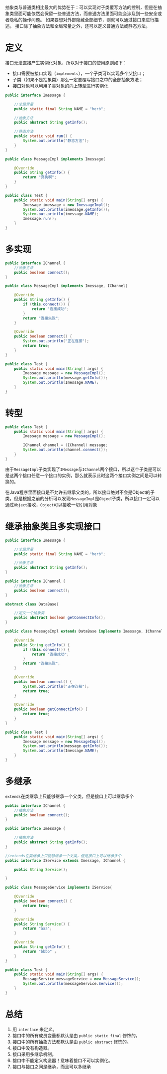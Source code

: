 
抽象类与普通类相比最大的优势在于：可以实现对子类覆写方法的控制，但是在抽象类里面可能依然会保留一些普通方法，而普通方法里面可能会涉及到一些安全或者隐私的操作问题。
如果要想对外部隐藏全部细节，则就可以通过接口来进行描述。
接口除了抽象方法和全局常量之外，还可以定义普通方法或静态方法。


# 定义

接口无法直接产生实例化对象，所以对于接口的使用原则如下：

- 接口需要被接口实现（`implements`），一个子类可以实现多个父接口；
- 子类（如果不是抽象类）那么一定要覆写接口之中的全部抽象方法；
- 接口对象可以利用子类对象的向上转型进行实例化

```java
public interface Imessage {

    //全局常量
    public static final String NAME = "herb";

    //抽象方法
    public abstract String getInfo();

    //静态方法
    public static void run() {
        System.out.println("静态方法");
    }
}
```
```java
public class MessageImpl implements Imessage{

    @Override
    public String getInfo() {
        return "真狗啊";
    }
}
```
```java
public class Test {
    public static void main(String[] args) {
        Imessage imessage = new ImessageImpl();
        System.out.println(imessage.getInfo());
        System.out.println(imessage.NAME);
        Imessage.run();
    }
}
```
# 多实现
```java
public interface IChannel {
    //抽象方法
    public boolean connect();
}
```
```java
public class MessageImpl implements Imessage, IChannel{

    @Override
    public String getInfo() {
        if (this.connect()) {
            return "连接成功";
        }
        return "连接失败";
    }

    @Override
    public boolean connect() {
        System.out.println("正在连接");
        return true;
    }
}
```
```java
public class Test {
    public static void main(String[] args) {
        Imessage message = new MessageImpl();
        System.out.println(message.getInfo());
        System.out.println(Imessage.NAME);
    }
}
```
# 转型
```java
public class Test {
    public static void main(String[] args) {
        Imessage message = new MessageImpl();

        IChannel channel = (IChannel) message;
        System.out.println(channel.connect());
    }
}
```

由于`MessageImpl`子类实现了`IMessage`与`IChannel`两个接口，所以这个子类是可以是这两个接口任意一个接口的实例，那么就表示此时这两个接口实例之间是可以转换的。

在Java程序里面接口是不允许去继承父类的，所以接口绝对不会是Object的子类，但是根据之前的分析可以发现`MessageImpl`是`Objec`t子类，所以接口一定可以通过`Object`接收，`Object`可以接收一切引用对象

# 继承抽象类且多实现接口
```java
public interface Imessage {

    //全局常量
    public static final String NAME = "herb";

    //抽象方法
    public abstract String getInfo();
}

```
```java
public interface IChannel {
    //抽象方法
    public boolean connect();
}

```
```java
abstract class DataBase{

    //定义一个抽象类
    public abstract boolean getConnectInfo();
}
```
```java
public class MessageImpl extends DataBase implements Imessage, IChannel{

    @Override
    public String getInfo() {
        if (this.connect()) {
            return "连接成功";
        }
        return "连接失败";
    }

    @Override
    public boolean connect() {
        System.out.println("正在连接");
        return true;
    }

    @Override
    public boolean getConnectInfo() {
        return true;
    }
}

```
```java
public class Test {
    public static void main(String[] args) {
        Imessage message = new MessageImpl();
        System.out.println(message.getInfo());
        System.out.println(Imessage.NAME);
    }
}

```
# 多继承

`extends`在类继承上只能够继承一个父类，但是接口上可以继承多个

```java
public interface IChannel {
    //抽象方法
    public boolean connect();
}

```
```java
public interface Imessage {

    //抽象方法
    public abstract String getInfo();
}

```
```java
//extends在类继承上只能够继承一个父类，但是接口上可以继承多个
public interface IService extends Imessage, IChannel {

    public String Service();

}
```
```java
public class MessageService implements IService{

    @Override
    public boolean connect() {
        return true;
    }

    @Override
    public String Service() {
        return "aaa";
    }

    @Override
    public String getInfo() {
        return "bbbb" ;
    }
}
```
```java
public class Test {
    public static void main(String[] args) {
        MessageService messageService = new MessageService();
        System.out.println(messageService.Service());
    }
}
```
# 总结

1. 用 `interface` 来定义。 
2. 接口中的所有成员变量都默认是由 `public static final` 修饰的。
3. 接口中的所有抽象方法都默认是由 `public abstract` 修饰的。 
4. 接口中没有构造器。 
5. 接口采用多继承机制。
6. 接口中不能定义构造器！意味着接口不可以实例化。
7. 接口与接口之间是继承，而且可以多继承
